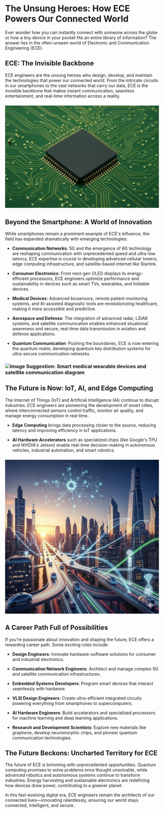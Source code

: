 

# The Unsung Heroes: How ECE Powers Our Connected World

Ever wonder how you can instantly connect with someone across the globe or how a tiny device in your pocket fits an entire library of information? The answer lies in the often-unseen world of Electronic and Communication Engineering (ECE).

## ECE: The Invisible Backbone

ECE engineers are the unsung heroes who design, develop, and maintain the technologies that power our connected world. From the intricate circuits in our smartphones to the vast networks that carry our data, ECE is the invisible backbone that makes instant communication, seamless entertainment, and real-time information access a reality.

### ![Image Suggestion: Circuit board close-up with microchips](https://github.com/Udaykumar0509/Marvel/blob/main/image1.png?raw=true)

## Beyond the Smartphone: A World of Innovation

While smartphones remain a prominent example of ECE's influence, the field has expanded dramatically with emerging technologies:

* **Communication Networks**: 5G and the emergence of 6G technology are reshaping communication with unprecedented speed and ultra-low latency. ECE expertise is crucial in developing advanced cellular towers, edge computing infrastructure, and satellite-based internet like Starlink.

* **Consumer Electronics**: From next-gen OLED displays to energy-efficient processors, ECE engineers optimize performance and sustainability in devices such as smart TVs, wearables, and foldable devices.

* **Medical Devices**: Advanced biosensors, remote patient monitoring systems, and AI-assisted diagnostic tools are revolutionizing healthcare, making it more accessible and predictive.

* **Aerospace and Defense**: The integration of advanced radar, LiDAR systems, and satellite communication enables enhanced situational awareness and secure, real-time data transmission in aviation and defense applications.

* **Quantum Communication**: Pushing the boundaries, ECE is now entering the quantum realm, developing quantum key distribution systems for ultra-secure communication networks.

### ![Image Suggestion: Smart medical wearable devices and satellite communication diagram](https://raw.githubusercontent.com/Udaykumar0509/Marvel/refs/heads/main/image2.png)

## The Future is Now: IoT, AI, and Edge Computing

The Internet of Things (IoT) and Artificial Intelligence (AI) continue to disrupt industries. ECE engineers are pioneering the development of smart cities, where interconnected sensors control traffic, monitor air quality, and manage energy consumption in real time.

* **Edge Computing** brings data processing closer to the source, reducing latency and improving efficiency in IoT applications.

* **AI Hardware Accelerators** such as specialized chips (like Google's TPU and NVIDIA's Jetson) enable real-time decision-making in autonomous vehicles, industrial automation, and smart robotics.

### ![Image Suggestion: Smart city visualization with interconnected data points](https://raw.githubusercontent.com/Udaykumar0509/Marvel/refs/heads/main/image.png)
## A Career Path Full of Possibilities

If you're passionate about innovation and shaping the future, ECE offers a rewarding career path. Some exciting roles include:

* **Design Engineers**: Innovate hardware-software solutions for consumer and industrial electronics.

* **Communication Network Engineers**: Architect and manage complex 5G and satellite communication infrastructures.

* **Embedded Systems Developers**: Program smart devices that interact seamlessly with hardware.

* **VLSI Design Engineers**: Create ultra-efficient integrated circuits powering everything from smartphones to supercomputers.

* **AI Hardware Engineers**: Build accelerators and specialized processors for machine learning and deep learning applications.

* **Research and Development Scientists**: Explore new materials like graphene, develop neuromorphic chips, and pioneer quantum communication technologies.

## The Future Beckons: Uncharted Territory for ECE

The future of ECE is brimming with unprecedented opportunities. Quantum computing promises to solve problems once thought unsolvable, while advanced robotics and autonomous systems continue to transform industries. Energy harvesting and sustainable electronics are redefining how devices draw power, contributing to a greener planet.

In this fast-evolving digital era, ECE engineers remain the architects of our connected lives—innovating relentlessly, ensuring our world stays connected, intelligent, and secure.

